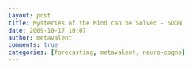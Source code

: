 ```yaml
---
layout: post
title: Mysteries of the Mind can be Solved - SOON
date: 2009-10-17 10:07
author: metavalent
comments: true
categories: [forecasting, metavalent, neuro-cogno]
---
```

 
